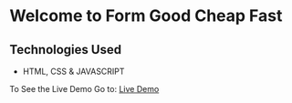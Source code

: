# Welcome to Form Good Cheap Fast

## Technologies Used
- HTML, CSS & JAVASCRIPT

To See the Live Demo Go to: [Live Demo](https://pnsvn3035.github.io/good-cheap-fast/)
